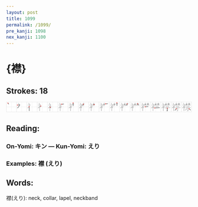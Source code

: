 ```yaml
---
layout: post
title: 1099
permalink: /1099/
pre_kanji: 1098
nex_kanji: 1100
---
```


# {襟}

## Strokes: 18

<div class="stroke"><img src="../images/E8A59F.png" /></div>

## Reading:

### On-Yomi: キン &mdash; Kun-Yomi: えり

### Examples: 襟 (えり)

## Words:

襟(えり): neck, collar, lapel, neckband
